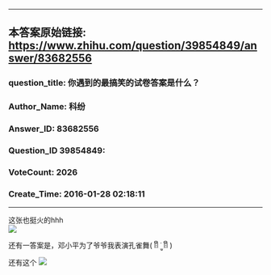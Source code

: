 ----------------------------------------
## 本答案原始链接: https://www.zhihu.com/question/39854849/answer/83682556
### question_title: 你遇到的最搞笑的试卷答案是什么？
### Author_Name: 科纷
### Answer_ID: 83682556
### Question_ID 39854849: 
### VoteCount: 2026
### Create_Time: 2016-01-28 02:18:11
----------------------------------------
这张也挺火的hhh  
![](/home/shimeng/code_for_test/learn_bs4/zhihu_to_md_git/image/96b0a3a45b14222f7797def724e7326b_r.jpeg)

  
还有一答案是，邓小平为了爷爷我表演孔雀舞( ꈨຶ ˙̫̮ ꈨຶ )  
  
  
还有这个 ![](/home/shimeng/code_for_test/learn_bs4/zhihu_to_md_git/image/1fecc8098801d846fa33b073b8f29af4_r.jpeg)



